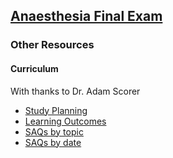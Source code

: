 ## [Anaesthesia Final Exam](https://ketmaminenightmares.com/fex)

### Other Resources

#### Curriculum

With thanks to Dr. Adam Scorer

- [Study Planning](study_planning.xlsx)
- [Learning Outcomes](learning_outcomes.xlsm)
- [SAQs by topic](saqs_by_topic.xlsm)
- [SAQs by date](saqs_by_date.xlsx)